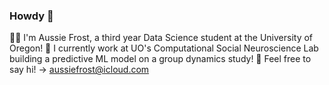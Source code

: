 ### Howdy 👋

🧑‍💻 I'm Aussie Frost, a third year Data Science student at the University of Oregon!
🌱 I currently work at UO's Computational Social Neuroscience Lab building a predictive ML model on a group dynamics study!
💬 Feel free to say hi! -> aussiefrost@icloud.com

<!--
**austinfroste/austinfroste** is a ✨ _special_ ✨ repository because its `README.md` (this file) appears on your GitHub profile.

Here are some ideas to get you started:

- 🔭 I’m currently working on ...
- 🌱 I’m currently learning ...
- 👯 I’m looking to collaborate on ...
- 🤔 I’m looking for help with ...
- 💬 Ask me about ...
- 📫 How to reach me: ...
- 😄 Pronouns: ...
- ⚡ Fun fact: ...
-->
